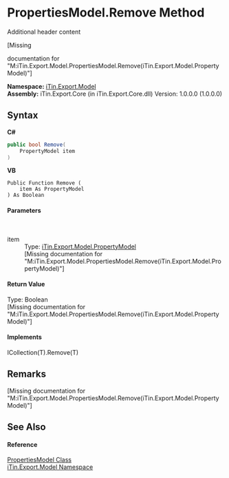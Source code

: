 # PropertiesModel.Remove Method 
Additional header content 

\[Missing <summary> documentation for "M:iTin.Export.Model.PropertiesModel.Remove(iTin.Export.Model.PropertyModel)"\]

**Namespace:**&nbsp;<a href="N_iTin_Export_Model">iTin.Export.Model</a><br />**Assembly:**&nbsp;iTin.Export.Core (in iTin.Export.Core.dll) Version: 1.0.0.0 (1.0.0.0)

## Syntax

**C#**<br />
``` C#
public bool Remove(
	PropertyModel item
)
```

**VB**<br />
``` VB
Public Function Remove ( 
	item As PropertyModel
) As Boolean
```


#### Parameters
&nbsp;<dl><dt>item</dt><dd>Type: <a href="T_iTin_Export_Model_PropertyModel">iTin.Export.Model.PropertyModel</a><br />\[Missing <param name="item"/> documentation for "M:iTin.Export.Model.PropertiesModel.Remove(iTin.Export.Model.PropertyModel)"\]</dd></dl>

#### Return Value
Type: Boolean<br />\[Missing <returns> documentation for "M:iTin.Export.Model.PropertiesModel.Remove(iTin.Export.Model.PropertyModel)"\]

#### Implements
ICollection(T).Remove(T)<br />

## Remarks
\[Missing <remarks> documentation for "M:iTin.Export.Model.PropertiesModel.Remove(iTin.Export.Model.PropertyModel)"\]

## See Also


#### Reference
<a href="T_iTin_Export_Model_PropertiesModel">PropertiesModel Class</a><br /><a href="N_iTin_Export_Model">iTin.Export.Model Namespace</a><br />